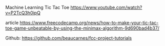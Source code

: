 Machine Learning Tic Tac Toe
https://www.youtube.com/watch?v=P2TcQ3h0ipQ

article
https://www.freecodecamp.org/news/how-to-make-your-tic-tac-toe-game-unbeatable-by-using-the-minimax-algorithm-9d690bad4b37/

Github: https://github.com/beaucarnes/fcc-project-tutorials
